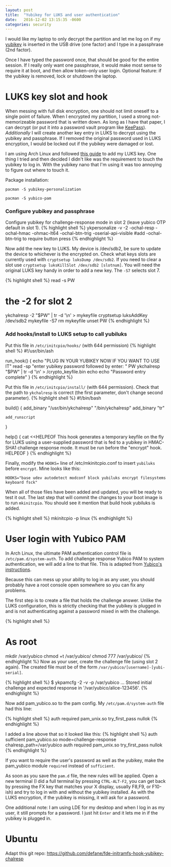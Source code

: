 ```yaml
---
layout: post
title:  "Yubikey for LUKS and user authentication"
date:   2016-12-02 13:15:35 -0600
categories: security
---
```

I would like my laptop to only decrypt the partition and let me log on if my [yubikey](https://www.yubico.com/products/yubikey-hardware/) is inserted in the USB drive (one factor) and I type in a passphrase (2nd factor).

Once I have typed the password once, that should be good for the entire session. If I really only want one passphrase, it would make most sense to require it at boot, and then allow token-only user login. Optional feature: if the yubikey is removed, lock or shutdown the laptop.

# LUKS key slot and hook

When messing with full disk encryption, one should not limit oneself to a single point of failure. When I encrypted my partition, I used a strong not-memorizeable password that is written down. As long as I have that paper, I can decrypt (or put it into a password vault program like [KeePass](http://keepass.info/)). *Additionally* I will create another key entry in LUKS to decrypt using the yubikey and passphrase. If I removed the original password used in LUKS encryption, I would be locked out if the yubikey were damaged or lost.

I am using Arch Linux and followed [this guide](https://github.com/matildah/yubikey-luks-initcpio) to add my LUKS key. One thing I tried and then decided I didn't like was the requirement to touch the yubikey to log in. With the yubikey nano that I'm using it was too annoying to figure out where to touch it.

Package installation:

```
pacman -S yubikey-personalization

pacman -S yubico-pam
```

### Configure yubikey and passphrase

Configure yubikey for challenge-response mode in slot 2 (leave yubico OTP default in slot 1).
{% highlight shell %}
ykpersonalize -v -2 -ochal-resp -ochal-hmac -ohmac-lt64 -ochal-btn-trig -oserial-api-visible #add -ochal-btn-trig to require button press
{% endhighlight %}

Now add the new key to LUKS. My device is /dev/sdb2, be sure to update the device to whichever is the encrypted on. Check what keys slots are currently used with `cryptsetup luksDump /dev/sdb2`. If you need to clear a slot use `cryptsetup luksKillSlot /dev/sdb2 [slotnum]`. You will need the original LUKS key handy in order to add a new key. The `-S7` selects slot 7.

{% highlight shell %}
read -s PW
# the -2 for slot 2
ykchalresp -2 "$PW" | tr -d '\n' > mykeyfile
cryptsetup luksAddKey /dev/sdb2 mykeyfile -S7
rm mykeyfile
unset PW
{% endhighlight %}

### Add hooks/install to LUKS setup to call yubiluks

Put this file in `/etc/initcpio/hooks/` (with 644 permission)
{% highlight shell %}
#!/usr/bin/ash

run_hook() {
    echo "PLUG IN YOUR YUBIKEY NOW IF YOU WANT TO USE IT"
    read -sp "enter yubikey password followed by enter: " PW
    ykchalresp "$PW" | tr -d '\n' > /crypto_keyfile.bin
    echo
    echo "Password entry complete"
}
{% endhighlight %}

Put this file in `/etc/initcpio/install/` (with 644 permission). Check that the path to `ykchalresp` is correct (the first parameter, don't change second parameter).
{% highlight shell %}
#!/bin/bash

build() {
    add_binary "/usr/bin/ykchalresp" "/bin/ykchalresp"
    add_binary "tr"

    add_runscript
}

help() {
    cat <<HELPEOF
This hook generates a temporary keyfile on the fly for LUKS using a
user-supplied password that is fed to a yubikey in HMAC-SHA1 challenge
response mode. It must be run before the "encrypt" hook.
HELPEOF
}
{% endhighlight %}

Finally, modify the `HOOKS=` line of /etc/mkinitcpio.conf to insert `yubiluks` before `encrypt`. Mine looks like this:

```HOOKS="base udev autodetect modconf block yubiluks encrypt filesystems keyboard fsck"```

When all of those files have been added and updated, you will be ready to test it out. The last step that will commit the changes to your boot image is to run `mkinitcpio`. You should see it mention that build hook yubiluks is added.

{% highlight shell %}
mkinitcpio -p linux
{% endhighlight %}

# User login with Yubico PAM
In Arch Linux, the ultimate PAM authentication control file is `/etc/pam.d/system-auth`. To add challenge response Yubico PAM to system authentication, we will add a line to that file. This is adapted from [Yubico's instructions](https://developers.yubico.com/yubico-pam/Authentication_Using_Challenge-Response.html).

Because this can mess up your ability to log in as any user, you should probably have a root console open somewhere so you can fix any problems.

The first step is to create a file that holds the challenge answer. Unlike the LUKS configuration, this is strictly checking that the yubikey is plugged in and is not authenticating against a password mixed in with the challenge.

{% highlight shell %}
# As root
mkdir /var/yubico
chmod +t /var/yubico/
chmod 777 /var/yubico/
{% endhighlight %}
Now as your user, create the challenge file (using slot 2 again). The created file must be of the form `/var/yubico/[username]-[yubi-serial]`.

{% highlight shell %}
$ ykpamcfg -2 -v -p /var/yubico
...
Stored initial challenge and expected response in '/var/yubico/alice-123456'.
{% endhighlight %}

Now add pam_yubico.so to the pam config. My `/etc/pam.d/system-auth` file had this line:

{% highlight shell %}
auth   required  pam_unix.so   try_first_pass nullok
{% endhighlight %}

I added a line above that so it looked like this:
{% highlight shell %}
auth   sufficient pam_yubico.so mode=challenge-response chalresp_path=/var/yubico
auth   required   pam_unix.so   try_first_pass nullok
{% endhighlight %}

If you want to require the user's password as well as the yubikey, make the pam_yubico module `required` instead of `sufficient`.

As soon as you save the `pam.d` file, the new rules will be applied. Open a new terminal (I did a full terminal by pressing `CTRL-ALT-F2`, you can get back by pressing the FX key that matches your X display, usually F8,F9, or F10-ish) and try to log in with and without the yubikey installed. As with the LUKS encryption, if the yubikey is missing, it will ask for a password.

One additional note: I am using LDE for my desktop and when I log in as my user, it still prompts for a password. I just hit `Enter` and it lets me in if the yubikey is plugged in.


# Ubuntu
Adapt this git repo:
https://github.com/defane/fde-initramfs-hook-yubikey-chalresp

